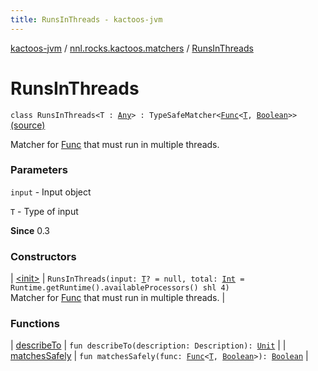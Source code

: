 ```yaml
---
title: RunsInThreads - kactoos-jvm
---
```


[kactoos-jvm](../../index.html) / [nnl.rocks.kactoos.matchers](../index.html) / [RunsInThreads](./index.html)

# RunsInThreads

`class RunsInThreads<T : `[`Any`](https://kotlinlang.org/api/latest/jvm/stdlib/kotlin/-any/index.html)`> : TypeSafeMatcher<`[`Func`](../../nnl.rocks.kactoos/-func/index.html)`<`[`T`](index.html#T)`, `[`Boolean`](https://kotlinlang.org/api/latest/jvm/stdlib/kotlin/-boolean/index.html)`>>` [(source)](https://github.com/neonailol/kactoos/blob/master/kactoos-jvm/src/main/kotlin/nnl/rocks/kactoos/matchers/RunsInThreads.kt#L21)

Matcher for [Func](../../nnl.rocks.kactoos/-func/index.html) that must run in multiple threads.

### Parameters

`input` - Input object

`T` - Type of input

**Since**
0.3

### Constructors

| [&lt;init&gt;](-init-.html) | `RunsInThreads(input: `[`T`](index.html#T)`? = null, total: `[`Int`](https://kotlinlang.org/api/latest/jvm/stdlib/kotlin/-int/index.html)` = Runtime.getRuntime().availableProcessors() shl 4)`<br>Matcher for [Func](../../nnl.rocks.kactoos/-func/index.html) that must run in multiple threads. |

### Functions

| [describeTo](describe-to.html) | `fun describeTo(description: Description): `[`Unit`](https://kotlinlang.org/api/latest/jvm/stdlib/kotlin/-unit/index.html) |
| [matchesSafely](matches-safely.html) | `fun matchesSafely(func: `[`Func`](../../nnl.rocks.kactoos/-func/index.html)`<`[`T`](index.html#T)`, `[`Boolean`](https://kotlinlang.org/api/latest/jvm/stdlib/kotlin/-boolean/index.html)`>): `[`Boolean`](https://kotlinlang.org/api/latest/jvm/stdlib/kotlin/-boolean/index.html) |

